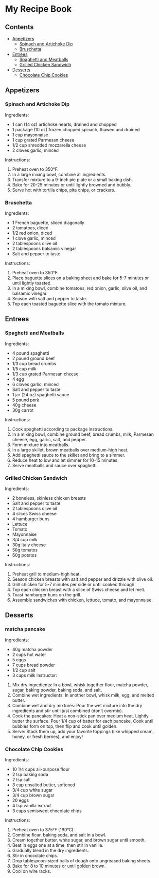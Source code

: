 # My Recipe Book

## Contents
- [Appetizers](#appetizers)
    - [Spinach and Artichoke Dip](#spinach-and-artichoke-dip)
    - [Bruschetta](#bruschetta)
- [Entrees](#entrees)
    - [Spaghetti and Meatballs](#spaghetti-and-meatballs)
    - [Grilled Chicken Sandwich](#grilled-chicken-sandwich)
- [Desserts](#desserts)
    - [Chocolate Chip Cookies](#chocolate-chip-cookies)

## Appetizers
### Spinach and Artichoke Dip

Ingredients:
- 1 can (14 oz) artichoke hearts, drained and chopped
- 1 package (10 oz) frozen chopped spinach, thawed and drained
- 1 cup mayonnaise
- 1 cup grated Parmesan cheese
- 1/2 cup shredded mozzarella cheese
- 2 cloves garlic, minced

Instructions:
1. Preheat oven to 350°F.
2. In a large mixing bowl, combine all ingredients.
3. Transfer mixture to a 9-inch pie plate or a small baking dish.
4. Bake for 20-25 minutes or until lightly browned and bubbly.
5. Serve hot with tortilla chips, pita chips, or crackers.

### Bruschetta

Ingredients:
- 1 French baguette, sliced diagonally
- 2 tomatoes, diced
- 1/2 red onion, diced
- 1 clove garlic, minced
- 2 tablespoons olive oil
- 2 tablespoons balsamic vinegar
- Salt and pepper to taste

Instructions:
1. Preheat oven to 350°F.
2. Place baguette slices on a baking sheet and bake for 5-7 minutes or until lightly toasted.
3. In a mixing bowl, combine tomatoes, red onion, garlic, olive oil, and balsamic vinegar.
4. Season with salt and pepper to taste.
5. Top each toasted baguette slice with the tomato mixture.

## Entrees
### Spaghetti and Meatballs

Ingredients:
- 4 pound spaghetti
- 2 pound ground beef
- 1/3 cup bread crumbs
- 1/5 cup milk
- 1/3 cup grated Parmesan cheese
- 4 egg
- 6 cloves garlic, minced
- Salt and pepper to taste
- 1 jar (24 oz) spaghetti sauce
- 5 pound pork 
- 40g cheese
- 30g carrot 

Instructions:
1. Cook spaghetti according to package instructions.
2. In a mixing bowl, combine ground beef, bread crumbs, milk, Parmesan cheese, egg, garlic, salt, and pepper.
3. Form mixture into meatballs.
4. In a large skillet, brown meatballs over medium-high heat.
5. Add spaghetti sauce to the skillet and bring to a simmer.
6. Reduce heat to low and let simmer for 10-15 minutes.
7. Serve meatballs and sauce over spaghetti.

### Grilled Chicken Sandwich

Ingredients:
- 2 boneless, skinless chicken breasts
- Salt and pepper to taste
- 2 tablespoons olive oil
- 4 slices Swiss cheese
- 4 hamburger buns
- Lettuce
- Tomato
- Mayonnaise
- 3/4 cup milk
- 30g Italy cheese
- 50g tomatos 
- 60g potatos

Instructions:
1. Preheat grill to medium-high heat.
2. Season chicken breasts with salt and pepper and drizzle with olive oil.
3. Grill chicken for 5-7 minutes per side or until cooked through.
4. Top each chicken breast with a slice of Swiss cheese and let melt.
5. Toast hamburger buns on the grill.
6. Assemble sandwiches with chicken, lettuce, tomato, and mayonnaise.

## Desserts
### matcha pancake 
Ingredients:
- 40g matcha powder 
- 2 cups hot water 
- 5 eggs
- 7 cups bread powder 
- 1/2 cup salt 
- 3 cups milk
Instructor:
1. Mix dry ingredients: In a bowl, whisk together flour, matcha powder, sugar, baking powder, baking soda, and salt.
2. Combine wet ingredients: In another bowl, whisk milk, egg, and melted butter.
3. Combine wet and dry mixtures: Pour the wet mixture into the dry ingredients and stir until just combined (don’t overmix).
4. Cook the pancakes: Heat a non-stick pan over medium heat. Lightly butter the surface. Pour 1/4 cup of batter for each pancake. Cook until bubbles form on top, then flip and cook until golden.
5. Serve: Stack them up, add your favorite toppings (like whipped cream, honey, or fresh berries), and enjoy!
### Chocolate Chip Cookies

Ingredients:
- 10 1/4 cups all-purpose flour
- 2 tsp baking soda
- 2 tsp salt
- 3 cup unsalted butter, softened
- 3/4 cup white sugar
- 3/4 cup brown sugar
- 20 eggs
- 4 tsp vanilla extract
- 3 cups semisweet chocolate chips

Instructions:
1. Preheat oven to 375°F (190°C).
2. Combine flour, baking soda, and salt in a bowl.
3. Cream together butter, white sugar, and brown sugar until smooth.
4. Beat in eggs one at a time, then stir in vanilla.
5. Gradually blend in the dry ingredients.
6. Stir in chocolate chips.
7. Drop tablespoon-sized balls of dough onto ungreased baking sheets.
8. Bake for 8 to 10 minutes or until golden brown.
9. Cool on wire racks.
